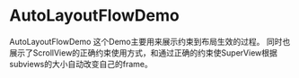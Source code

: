 # AutoLayoutFlowDemo
AutoLayoutFlowDemo
这个Demo主要用来展示约束到布局生效的过程。
同时也展示了ScrollView的正确约束使用方式，和通过正确的约束使SuperView根据subviews的大小自动改变自己的frame。
